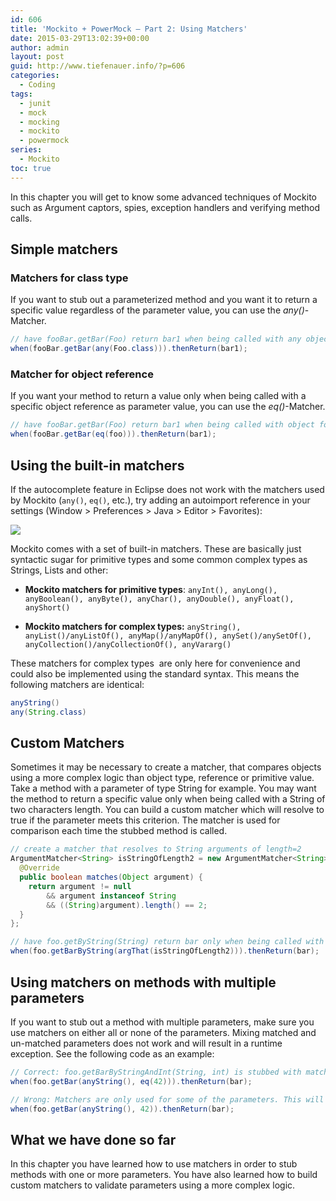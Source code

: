 ```yaml
---
id: 606
title: 'Mockito + PowerMock – Part 2: Using Matchers'
date: 2015-03-29T13:02:39+00:00
author: admin
layout: post
guid: http://www.tiefenauer.info/?p=606
categories:
  - Coding
tags:
  - junit
  - mock
  - mocking
  - mockito
  - powermock
series:
  - Mockito
toc: true  
---
```

In this chapter you will get to know some advanced techniques of Mockito such as Argument captors, spies, exception handlers and verifying method calls.

## Simple matchers

### Matchers for class type

If you want to stub out a parameterized method and you want it to return a specific value regardless of the parameter value, you can use the _any()_-Matcher.

```java
// have fooBar.getBar(Foo) return bar1 when being called with any object of type Foo.java
when(fooBar.getBar(any(Foo.class))).thenReturn(bar1);
```

### Matcher for object reference

If you want your method to return a value only when being called with a specific object reference as parameter value, you can use the _eq()_-Matcher.

```java
// have fooBar.getBar(Foo) return bar1 when being called with object foo
when(fooBar.getBar(eq(foo))).thenReturn(bar1);
```

## Using the built-in matchers

If the autocomplete feature in Eclipse does not work with the matchers used by Mockito (`any()`, `eq()`, etc.), try adding an autoimport reference in your settings (Window > Preferences > Java > Editor > Favorites):
    
![](/assets/img/wp-content/uploads/2015/03/img_5517f16d178c3.png)

Mockito comes with a set of built-in matchers. These are basically just syntactic sugar for primitive types and some common complex types as Strings, Lists and other:

* **Mockito matchers for primitive types**: `anyInt(), anyLong(), anyBoolean(), anyByte(), anyChar(), anyDouble(), anyFloat(), anyShort()`

* **Mockito matchers for complex types:** `anyString(), anyList()/anyListOf(), anyMap()/anyMapOf(), anySet()/anySetOf(), anyCollection()/anyCollectionOf(), anyVararg()`

These matchers for complex types  are only here for convenience and could also be implemented using the standard syntax. This means the following matchers are identical:

```java
anyString()
any(String.class)
```

## Custom Matchers

Sometimes it may be necessary to create a matcher, that compares objects using a more complex logic than object type, reference or primitive value. Take a method with a parameter of type String for example. You may want the method to return a specific value only when being called with a String of two characters length. You can build a custom matcher which will resolve to true if the parameter meets this criterion. The matcher is used for comparison each time the stubbed method is called.

```java
// create a matcher that resolves to String arguments of length=2
ArgumentMatcher<String> isStringOfLength2 = new ArgumentMatcher<String>() {
  @Override
  public boolean matches(Object argument) {
    return argument != null
        && argument instanceof String
        && ((String)argument).length() == 2;
  }
};

// have foo.getByString(String) return bar only when being called with a String of length=2
when(foo.getBarByString(argThat(isStringOfLength2))).thenReturn(bar);
```

## Using matchers on methods with multiple parameters

If you want to stub out a method with multiple parameters, make sure you use matchers on either all or none of the parameters. Mixing matched and un-matched parameters does not work and will result in a runtime exception. See the following code as an example:

```java
// Correct: foo.getBarByStringAndInt(String, int) is stubbed with matchers (matchers for every parameters)
when(foo.getBar(anyString(), eq(42))).thenReturn(bar);

// Wrong: Matchers are only used for some of the parameters. This will result in an exception
when(foo.getBar(anyString(), 42)).thenReturn(bar);
```

## What we have done so far

In this chapter you have learned how to use matchers in order to stub methods with one or more parameters. You have also learned how to build custom matchers to validate parameters using a more complex logic.
